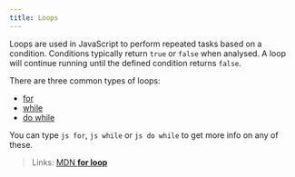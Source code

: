 ```yaml
---
title: Loops
---
```

Loops are used in JavaScript to perform repeated tasks based on a condition. Conditions typically return `true` or `false` when analysed. A loop will continue running until the defined condition returns `false`.

There are three common types of loops:

*   <a href='http://forum.freecodecamp.com/t/javascript-for-loop/14666' target='_blank' rel='nofollow'>for</a>
*   <a href='http://forum.freecodecamp.com/t/javascript-while-loop/14668' target='_blank' rel='nofollow'>while</a>
*   <a href='http://forum.freecodecamp.com/t/javascript-for-loop/14662' target='_blank' rel='nofollow'>do while</a>

You can type `js for`, `js while` or `js do while` to get more info on any of these.

> Links: <a href='https://developer.mozilla.org/en-US/docs/Web/JavaScript/Reference/Statements/for' target='_blank' rel='nofollow'>MDN **for loop**</a>
